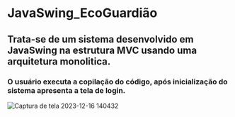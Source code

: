 # JavaSwing_EcoGuardião

## Trata-se de um sistema desenvolvido em JavaSwing na estrutura MVC usando uma arquitetura monolitica.

### O usuário executa a copilação do código, após inicialização do sistema apresenta a tela de login.

![Captura de tela 2023-12-16 140432](https://github.com/Iot-Health-Br/JavaSwing_EcoGuardiao/assets/47635759/bb9e9f0b-2cc0-4a6c-b090-84b0d901aa2b)



